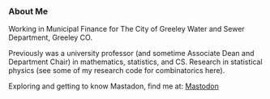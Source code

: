 ### About Me

<!--
**virgilpierce/virgilpierce** is a ✨ _special_ ✨ repository because its `README.md` (this file) appears on your GitHub profile.

Here are some ideas to get you started:

- 🔭 I’m currently working on ...
- 🌱 I’m currently learning ...
- 👯 I’m looking to collaborate on ...
- 🤔 I’m looking for help with ...
- 💬 Ask me about ...
- 📫 How to reach me: ...
- 😄 Pronouns: ...
- ⚡ Fun fact: ...
-->

Working in Municipal Finance for The City of Greeley Water and Sewer Department, Greeley CO.

Previously was a university professor (and sometime Associate Dean and Department Chair) in mathematics, statistics, and CS. Research in statistical physics (see some of my research code for combinatorics here). 

Exploring and getting to know Mastadon, find me at: <a rel="me" href="https://nerdculture.de/@virgilpierce">Mastodon</a>
